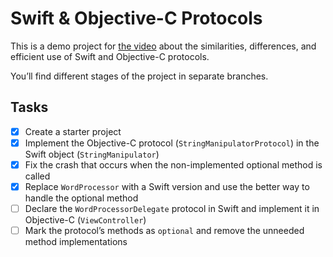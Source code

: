 # Swift & Objective-C Protocols

This is a demo project for [the video](https://yakovmanshin.com/2025/03/swift-and-objective-c-protocols/) about the similarities, differences, and efficient use of Swift and Objective-C protocols.

You’ll find different stages of the project in separate branches.

## Tasks
* [x] Create a starter project
* [x] Implement the Objective-C protocol (`StringManipulatorProtocol`) in the Swift object (`StringManipulator`)
* [x] Fix the crash that occurs when the non-implemented optional method is called
* [x] Replace `WordProcessor` with a Swift version and use the better way to handle the optional method
* [ ] Declare the `WordProcessorDelegate` protocol in Swift and implement it in Objective-C (`ViewController`)
* [ ] Mark the protocol’s methods as `optional` and remove the unneeded method implementations
